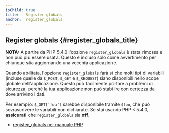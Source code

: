 ```yaml
---
isChild: true
title:   Register globals
anchor:  register_globals
---
```


## Register globals {#register_globals_title}

**NOTA:** A partire da PHP 5.4.0 l'opzione `register_globals` è stata rimossa e
non può più essere usata. Questo è incluso solo come avvertimento per chiunque
stia aggiornando una vecchia applicazione.

Quando abilitata, l'opzione `register_globals` farà sì che molti tipi di
variabili (incluse quelle da `$_POST`, `$_GET` e `$_REQUEST`) siano disponibili
nello scope globale dell'applicazione. Questo può facilmente portare a problemi
di sicurezza, perché la tua applicazione non può stabilire con certezza da dove
arrivino i dati.

Per esempio: `$_GET['foo']` sarebbe disponibile tramite `$foo`, che può
sovrascrivere le variabili non dichiarate. Se stai usando PHP < 5.4.0,
__assicurati__ che `register_globals` sia __off__.

* [register_globals nel manuale PHP](http://php.net/security.globals)
